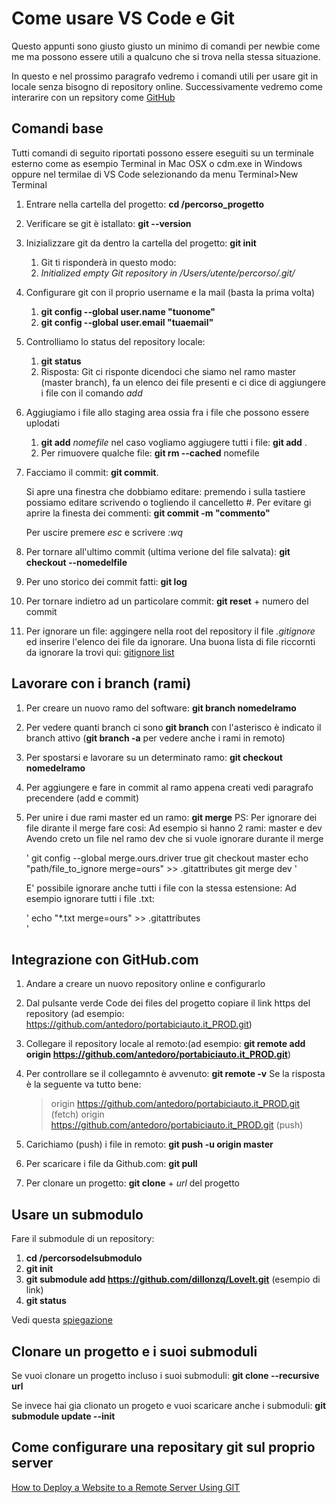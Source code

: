 # Come usare VS Code e Git

Questo appunti sono giusto giusto un minimo di comandi per newbie come me ma possono essere utili a qualcuno che si trova nella stessa situazione.

In questo e nel prossimo paragrafo vedremo i comandi utili per usare git in locale senza bisogno di repository online. Successivamente vedremo come interarire con un repsitory come [GitHub](https://github.com)

## Comandi base

Tutti comandi di seguito riportati possono essere eseguiti su un terminale esterno come as esempio Terminal in Mac OSX o cdm.exe in Windows oppure nel termilae di VS Code selezionando da menu Terminal>New Terminal

1. Entrare nella cartella del progetto: **cd /percorso_progetto**
2. Verificare se git è istallato: **git --version**
3. Inizializzare git da dentro la cartella del progetto: **git init**
   1. Git ti risponderà in questo modo:
   2. _Initialized empty Git repository in /Users/utente/percorso/.git/_
4. Configurare git con il proprio username e la mail (basta la prima volta)
   1. **git config --global user.name "tuonome"**
   2. **git config --global user.email "tuaemail"**
5. Controlliamo lo status del repository locale:
	1. **git status**
	2. Risposta: Git ci risponte dicendoci che siamo nel ramo master (master branch), fa un elenco dei file presenti e ci dice di aggiungere i file con il comando _add_
6. Aggiugiamo i file allo staging area ossia fra i file che possono essere uplodati
	1. **git add** _nomefile_ nel caso vogliamo aggiugere tutti i file: **git add** .
	2. Per rimuovere qualche file: **git rm --cached** nomefile
7. Facciamo il commit: **git commit**.

	Si apre una finestra che dobbiamo editare:
	premendo i sulla tastiere possiamo editare scrivendo o togliendo il cancelletto #.
	Per evitare gi aprire la finesta dei commenti: **git commit -m "commento"**
	
	Per uscire premere _esc_ e scrivere _:wq_
	
8. Per tornare all'ultimo commit (ultima verione del file salvata): **git checkout --nomedelfile**
9. Per uno storico dei commit fatti: **git log**
10. Per tornare indietro ad un particolare commit: **git reset** + numero del commit
11. Per ignorare un file: aggingere nella root del repository il file _.gitignore_ ed inserire l'elenco dei file da ignorare.
	Una buona lista di file riccornti da ignorare la trovi qui: [gitignore list](https://github.com/github/gitignore)

## Lavorare con i branch (rami)
1. Per creare un nuovo ramo del software: **git branch nomedelramo**
2. Per vedere quanti branch ci sono **git branch** con l'asterisco è indicato il branch attivo (**git branch -a** per vedere anche i rami in remoto)
3. Per spostarsi e lavorare su un determinato ramo: **git checkout nomedelramo**
4. Per aggiungere e fare in commit al ramo appena creati vedi paragrafo precendere (add e commit)
5. Per unire i due rami master ed un ramo: **git merge** 
	PS: Per ignorare dei file dirante il merge fare cosi:
	Ad esempio si hanno 2 rami: master e dev
	Avendo creto un file nel ramo dev che si vuole ignorare durante il merge
	
	'
	git config --global merge.ours.driver true
	git checkout master
	echo "path/file_to_ignore merge=ours" >> .gitattributes
	git merge dev
	'
	
	E' possibile ignorare anche tutti i file con la stessa estensione:
	Ad esempio ignorare tutti i file .txt:
	
	'
	echo "*.txt merge=ours" >> .gitattributes	
	'

## Integrazione con GitHub.com

1. Andare a creare un nuovo repository online e configurarlo
2. Dal pulsante verde Code dei files del progetto copiare il link https del repository (ad esempio: https://github.com/antedoro/portabiciauto.it_PROD.git)
3. Collegare il repository locale al remoto:(ad esempio: **git remote add origin <https://github.com/antedoro/portabiciauto.it_PROD.git>**)
4. Per controllare se il collegamnto è avvenuto: **git remote -v**
	Se la risposta è la seguente va tutto bene:
	> 	origin  https://github.com/antedoro/portabiciauto.it_PROD.git (fetch)
	> 	origin  https://github.com/antedoro/portabiciauto.it_PROD.git (push)

5. Carichiamo (push) i file in remoto: **git push -u origin master**
6. Per scaricare i file da Github.com: **git pull**
7. Per clonare un progetto: **git clone** + _url_ del progetto


## Usare un submodulo
Fare il submodule di un repository:
1. **cd /percorsodelsubmodulo**
2. **git init**
3. **git submodule add https://github.com/dillonzq/LoveIt.git** (esempio di link)
4. **git status**

Vedi questa [spiegazione](https://www.atlassian.com/git/tutorials/git-submodule)

## Clonare un progetto e i suoi submoduli

Se vuoi clonare un progetto incluso i suoi submoduli: **git clone --recursive url**

Se invece hai gia clionato un progeto e vuoi scaricare anche i submoduli: **git submodule update --init**

## Come configurare una repositary git sul proprio server

[How to Deploy a Website to a Remote Server Using GIT](https://hackernoon.com/deploy-website-to-remote-server-using-git-da6048805637)

